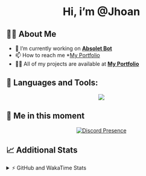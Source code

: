 <h1 align="center">Hi, i’m @Jhoan</h1>

## 🙋‍♂️ About Me

- 🔭 I’m currently working on **[Absolet Bot](https://strider.cloud)**
- 📫 How to reach me *[My Portfolio](https://jhoan.me/contact)
- 👨‍💻 All of my projects are available at **[My Portfolio](https://jhoan.me)**

## 🚀 Languages and Tools:
<p align="center">
  <a href="https://skillicons.dev">
    <img src="https://skillicons.dev/icons?i=js,ts,html,css,bootstrap,nodejs,express,vscode,neovim,vim,atom,cloudflare,git,github,discord,bots,linux,mongodb,nginx,redis,wordpress,heroku&perline=11" />
  </a>
</p>
  
## 👤 Me in this moment
<p align="center">
    <a href="https://discord.com/users/612460795124776960" target="_blank" rel="nofollow">
        <img src="https://lanyard-profile-readme.vercel.app/api/612460795124776960?idleMessage=Probably%20coding%20Absolet..." alt="Discord Presence" align="center">
    </a>
</p>

## 📈 Additional Stats
<details>
    <summary>⚡ GitHub and WakaTime Stats</summary>
    <br/>

<!--START_SECTION:waka-->
![Code Time](http://img.shields.io/badge/Code%20Time-637%20hrs%205%20mins-blue)

**🐱 My GitHub Data** 

> 📦 176.0 kB Used in GitHub's Storage 
 > 
> 🏆 130 Contributions in the Year 2023
 > 
> 💼 Opted to Hire
 > 
> 📜 4 Public Repositories 
 > 
> 🔑 41 Private Repositories 
 > 
**I'm an Early 🐤** 

```text
🌞 Morning                212 commits         ██░░░░░░░░░░░░░░░░░░░░░░░   07.98 % 
🌆 Daytime                1279 commits        ████████████░░░░░░░░░░░░░   48.12 % 
🌃 Evening                1059 commits        ██████████░░░░░░░░░░░░░░░   39.84 % 
🌙 Night                  108 commits         █░░░░░░░░░░░░░░░░░░░░░░░░   04.06 % 
```
📅 **I'm Most Productive on Saturday** 

```text
Monday                   401 commits         ████░░░░░░░░░░░░░░░░░░░░░   15.09 % 
Tuesday                  437 commits         ████░░░░░░░░░░░░░░░░░░░░░   16.44 % 
Wednesday                392 commits         ████░░░░░░░░░░░░░░░░░░░░░   14.75 % 
Thursday                 260 commits         ██░░░░░░░░░░░░░░░░░░░░░░░   09.78 % 
Friday                   342 commits         ███░░░░░░░░░░░░░░░░░░░░░░   12.87 % 
Saturday                 503 commits         █████░░░░░░░░░░░░░░░░░░░░   18.92 % 
Sunday                   323 commits         ███░░░░░░░░░░░░░░░░░░░░░░   12.15 % 
```


📊 **This Week I Spent My Time On** 

```text
🕑︎ Time Zone: America/Bogota

💬 Programming Languages: 
No Activity Tracked This Week

🔥 Editors: 
No Activity Tracked This Week

🐱‍💻 Projects: 
No Activity Tracked This Week

💻 Operating System: 
No Activity Tracked This Week
```

**I Mostly Code in JavaScript** 

```text
JavaScript               17 repos            █████████████░░░░░░░░░░░░   51.52 % 
TypeScript               7 repos             █████░░░░░░░░░░░░░░░░░░░░   21.21 % 
Java                     5 repos             ████░░░░░░░░░░░░░░░░░░░░░   15.15 % 
SCSS                     1 repo              █░░░░░░░░░░░░░░░░░░░░░░░░   03.03 % 
CSS                      1 repo              █░░░░░░░░░░░░░░░░░░░░░░░░   03.03 % 
```




 Last Updated on 21/03/2023 23:35:02 UTC
<!--END_SECTION:waka-->
</details>

